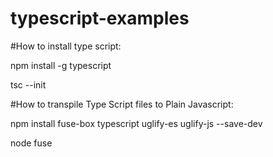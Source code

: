 # typescript-examples

#How to install type script:

npm install -g typescript

tsc --init


#How to transpile Type Script files to Plain Javascript:

npm install fuse-box typescript uglify-es uglify-js --save-dev


node fuse
